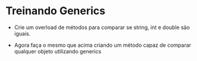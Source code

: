 # Treinando Generics

- Crie um overload de métodos para comparar se string, int e double são iguais.

- Agora faça o mesmo que acima criando um método capaz de comparar qualquer objeto utilizando generics